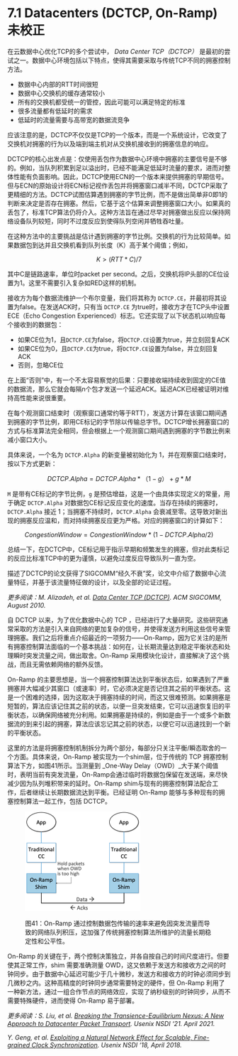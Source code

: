 # 7.1 Datacenters (DCTCP, On-Ramp) 未校正

在云数据中心优化TCP的多个尝试中， _Data Center TCP（DCTCP）_ 是最初的尝试之一。数据中心环境包括以下特点，使得其需要采取与传统TCP不同的拥塞控制方法。

* 数据中心内部的RTT时间很短
* 数据中心交换机的缓存通常较小
* 所有的交换机都受统一的管控，因此可能可以满足特定的标准
* 很多流量都有低延时的需求
* 低延时的流量需要与高带宽的数据流竞争

应该注意的是，DCTCP不仅仅是TCP的一个版本，而是一个系统设计，它改变了交换机对拥塞的行为以及端到端主机对从交换机接收到的拥塞信息的响应。

DCTCP的核心出发点是：仅使用丢包作为数据中心环境中拥塞的主要信号是不够的。例如，当队列积累到足以溢出时，已经不能满足低延时流量的要求，进而对整体性能有负面影响。因此，DCTCP使用ECN的一个版本来提供拥塞的早期信号。但与ECN的原始设计将ECN标记视作丢包并将拥塞窗口减半不同，DCTCP采取了更精细的方法。DCTCP试图估算遇到拥塞的字节比例，而不是做出简单非0即1的判断来决定是否存在拥塞。然后，它基于这个估算来调整拥塞窗口大小。如果真的丢包了，标准TCP算法仍将介入。这种方法旨在通过尽早对拥塞做出反应以保持网络设备队列较短，同时不过度反应到使得队列空闲并牺牲吞吐量。

在这种方法中的主要挑战是估计遇到拥塞的字节比例。交换机的行为比较简单。如果数据包到达并且交换机看到队列长度（K）高于某个阈值；例如，

$$K > (RTT * C) / 7$$

其中C是链路速率，单位时packet per second。之后，交换机将IP头部的CE位设置为1。这里不需要引入复杂如RED这样的机制。

接收方为每个数据流维护一个布尔变量，我们将其称为 `DCTCP.CE`，并最初将其设置为false。在发送ACK时，只有当 `DCTCP.CE` 为true时，接收方才在TCP头中设置ECE（Echo Congestion Experienced）标志。它还实现了以下状态机以响应每个接收到的数据包：

* 如果CE位为1，且`DCTCP.CE`为false，将`DCTCP.CE`设置为true，并立刻回复ACK
* 如果CE位为0，且`DCTCP.CE`为true，将`DCTCP.CE`设置为false，并立刻回复ACK
* 否则，忽略CE位

在上面“否则”中，有一个不太容易察觉的后果：只要接收端持续收到固定的CE值的数据流，那么它就会每隔n个包才发送一个延迟ACK。延迟ACK已经被证明对维持高性能来说很重要。

在每个观测窗口结束时（观察窗口通常约等于RTT），发送方计算在该窗口期间遇到拥塞的字节比例，即用CE标记的字节除以传输总字节。DCTCP增长拥塞窗口的方式与标准算法完全相同，但会根据上一个观测窗口期间遇到拥塞的字节数比例来减小窗口大小。

具体来说，一个名为 `DCTCP.Alpha` 的新变量被初始化为 1，并在观察窗口结束时，按以下方式更新：

$$DCTCP.Alpha = DCTCP.Alpha * （1 - g）+ g *M$$

`M` 是带有CE标记的字节比例，`g` 是预估增益，这是一个由具体实现定义的常量，用于确定 `DCTCP.Alpha` 对数据包CE标记反应变化的速度。当存在持续的拥塞时，`DCTCP.Alpha` 接近 1；当拥塞不持续时，`DCTCP.Alpha` 会衰减至零。这导致对新出现的拥塞反应温和，而对持续拥塞反应更为严格。对应的拥塞窗口的计算如下：

$$CongestionWindow = CongestionWindow * (1 - DCTCP.Alpha / 2)$$

总结一下，在DCTCP中，CE标记用于指示早期和频繁发生的拥塞，但对此类标记的反应比标准TCP中的更为谨慎，以避免过度反应导致队列一直为空。

描述了DCTCP的论文获得了SIGCOMM“经久不衰”奖，论文中介绍了数据中心流量特征，并基于该流量特征做的设计，以及全部的论证过程。

_更多阅读：M. Alizadeh, et al._ [_Data Center TCP (DCTCP)_](http://dl.acm.org/citation.cfm?doid=1851182.1851192)_. ACM SIGCOMM, August 2010._

自 DCTCP 以来，为了优化数据中心的 TCP ，已经进行了大量研究。这些研究通常采取的方法是引入来自网络的更加复杂的信号，并使得发送方利用这些信号来管理拥塞。我们之后将重点介绍最近的一项努力——On-Ramp，因为它关注的是所有拥塞控制算法面临的一个基本挑战：如何在，让长期流量达到稳定平衡状态和处理瞬时突发流量之间，做出取舍。On-Ramp 采用模块化设计，直接解决了这个挑战，而且无需依赖网络的额外反馈。

On-Ramp 的主要思想是，当一个拥塞控制算法达到平衡状态后，如果遇到了严重拥塞并大幅减少其窗口（或速率）时，它必须决定是否记住其之前的平衡状态。这是一个困难的选择，因为这取决于拥塞持续的时间，而这又很难预测。如果拥塞是短暂的，算法应该记住其之前的状态，以便一旦突发结束，它可以迅速恢复旧的平衡状态，以确保网络被充分利用。如果拥塞是持续的，例如是由于一个或多个新数据流的到来引起的拥塞，算法应该忘记其之前的状态，以便它可以迅速找到一个新的平衡状态。

这里的方法是将拥塞控制机制拆分为两个部分，每部分只关注平衡/瞬态取舍的一个方面。具体来说，On-Ramp 被实现为一个shim层，位于传统的 TCP 拥塞控制算法下方，如图41所示。当测量到 _One-Way Delay（OWD）_大于某个阈值时，表明当前有突发流量，On-Ramp会通过临时将数据包保留在发送端，来尽快减少因为队列堆积带来的延时。On-Ramp shim与现有的拥塞控制算法配合工作，后者继续让长期数据流达到平衡。已经证明 On-Ramp 能够与多种现有的拥塞控制算法一起工作，包括 DCTCP。

<figure><img src="../.gitbook/assets/image (25).png" alt="" width="260"><figcaption><p>图41：On-Ramp 通过控制数据包传输的速率来避免因突发流量而导致的网络队列积压，这加强了传统拥塞控制算法所维护的流量长期稳定性和公平性。</p></figcaption></figure>

On-Ramp 的关键在于，两个控制决策独立，并各自按自己的时间尺度进行。但要使其正常工作，shim 需要准确测量 OWD，这又依赖于发送方和接收方之间的时钟同步。由于数据中心延迟可能少于几十微秒，发送方和接收方的时钟必须同步到几微秒之内。这种高精度的时钟同步通常需要特定的硬件，但 On-Ramp 利用了一种新方法，通过一组合作节点的网络效应，实现了纳秒级别的时钟同步，从而不需要特殊硬件，进而使得 On-Ramp 易于部署。

_更多阅读：S. Liu, et al._ [_Breaking the Transience-Equilibrium Nexus: A New Approach to Datacenter Packet Transport_](https://www.usenix.org/system/files/nsdi21-liu.pdf)_. Usenix NSDI ‘21. April 2021._

_Y. Geng, et al._ [_Exploiting a Natural Network Effect for Scalable, Fine-grained Clock Synchronization_](https://www.usenix.org/system/files/conference/nsdi18/nsdi18-geng.pdf)_. Usenix NSDI ‘18, April 2018._
